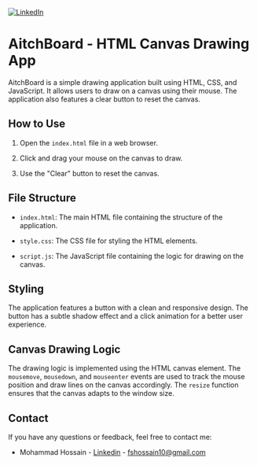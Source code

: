 [![LinkedIn][linkedin-shield]][linkedin-url]

# AitchBoard - HTML Canvas Drawing App

AitchBoard is a simple drawing application built using HTML, CSS, and JavaScript. It allows users to draw on a canvas using their mouse. The application also features a clear button to reset the canvas.

## How to Use

1. Open the `index.html` file in a web browser.

2. Click and drag your mouse on the canvas to draw.

3. Use the "Clear" button to reset the canvas.

## File Structure

- `index.html`: The main HTML file containing the structure of the application.

- `style.css`: The CSS file for styling the HTML elements.

- `script.js`: The JavaScript file containing the logic for drawing on the canvas.

## Styling

The application features a button with a clean and responsive design. The button has a subtle shadow effect and a click animation for a better user experience.

## Canvas Drawing Logic

The drawing logic is implemented using the HTML canvas element. The `mousemove`, `mousedown`, and `mouseenter` events are used to track the mouse position and draw lines on the canvas accordingly. The `resize` function ensures that the canvas adapts to the window size.

## Contact

If you have any questions or feedback, feel free to contact me:

- Mohammad Hossain - [Linkedin](https://www.linkedin.com/in/hossain1011/) - fshossain10@gmail.com

[linkedin-shield]: https://img.shields.io/badge/-LinkedIn-black.svg?style=for-the-badge&logo=linkedin&colorB=555
[linkedin-url]: https://www.linkedin.com/in/hossain1011/
